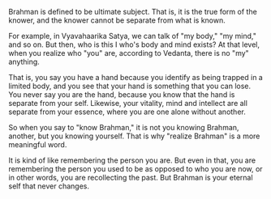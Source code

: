 Brahman is defined to be ultimate subject. That is, it is the true form of the knower, and the knower cannot be separate from what is known.

For example, in Vyavahaarika Satya, we can talk of "my body," "my mind," and so on. But then, who is this I who's body and mind exists? At that level, when you realize who "you" are, according to Vedanta, there is no "my" anything.

That is, you say you have a hand because you identify as being trapped in a limited body, and you see that your hand is something that you can lose. You never say you are the hand, because you know that the hand is separate from your self. Likewise, your vitality, mind and intellect are all separate from your essence, where you are one alone without another.

So when you say to "know Brahman," it is not you knowing Brahman, another, but you knowing yourself. That is why "realize Brahman" is a more meaningful word.

It is kind of like remembering the person you are. But even in that, you are remembering the person you used to be as opposed to who you are now, or in other words, you are recollecting the past. But Brahman is your eternal self that never changes.